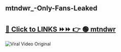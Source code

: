 
 ## mtndwr_-Only-Fans-Leaked

# <h2><a href="https://clipsfans.com/mtndwr_&ref=git">🔗 Click to LINKS ⏩⏩ 👉 🟢 mtndwr  </a></h2>

<a href="https://clipsfans.com/mtndwr_&ref=git" rel="nofollow" data-target="animated-image.originalLink"><img src="https://i.ibb.co.com/xMMVF88/686577567.gif" alt="Viral Video Original" style="max-width: 100%; display: inline-block;" data-target="animated-image.originalImage"></a>
